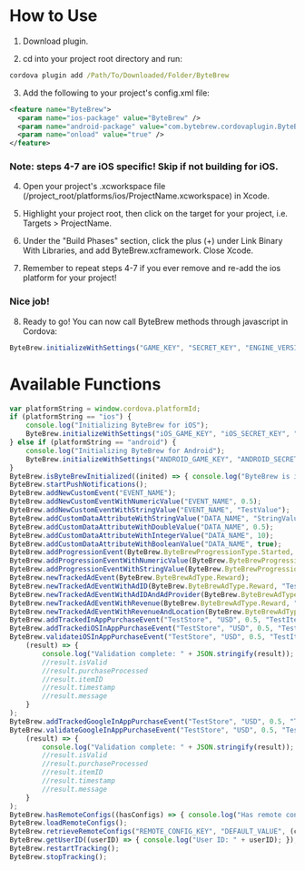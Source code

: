 # How to Use

1. Download plugin.

2. cd into your project root directory and run:

```cmd
cordova plugin add /Path/To/Downloaded/Folder/ByteBrew
```

3. Add the following to your project's config.xml file:

```xml
<feature name="ByteBrew">
  <param name="ios-package" value="ByteBrew" />
  <param name="android-package" value="com.bytebrew.cordovaplugin.ByteBrew" />
  <param name="onload" value="true" />
</feature>  
```
### Note: steps 4-7 are iOS specific! Skip if not building for iOS.

4. Open your project's .xcworkspace file (/project_root/platforms/ios/ProjectName.xcworkspace) in Xcode.

5. Highlight your project root, then click on the target for your project, i.e. Targets > ProjectName.

6. Under the "Build Phases" section, click the plus (+) under Link Binary With Libraries, and add ByteBrew.xcframework. Close Xcode.

7. Remember to repeat steps 4-7 if you ever remove and re-add the ios platform for your project!

### Nice job!

8. Ready to go! You can now call ByteBrew methods through javascript in Cordova:

```js
ByteBrew.initializeWithSettings("GAME_KEY", "SECRET_KEY", "ENGINE_VERSION", "BUILD_VERSION");
```

# Available Functions

```javascript
var platformString = window.cordova.platformId;
if (platformString == "ios") {
    console.log("Initializing ByteBrew for iOS");
    ByteBrew.initializeWithSettings("iOS_GAME_KEY", "iOS_SECRET_KEY", "cordova", "0.1");
} else if (platformString == "android") {
    console.log("Initializing ByteBrew for Android");
    ByteBrew.initializeWithSettings("ANDROID_GAME_KEY", "ANDROID_SECRET_KEY", "cordova", "0.1");
}
ByteBrew.isByteBrewInitialized((inited) => { console.log("ByteBrew is initialized: " + inited); });
ByteBrew.startPushNotifications();
ByteBrew.addNewCustomEvent("EVENT_NAME");
ByteBrew.addNewCustomEventWithNumericValue("EVENT_NAME", 0.5);
ByteBrew.addNewCustomEventWithStringValue("EVENT_NAME", "TestValue");
ByteBrew.addCustomDataAttributeWithStringValue("DATA_NAME", "StringValue");
ByteBrew.addCustomDataAttributeWithDoubleValue("DATA_NAME", 0.5);
ByteBrew.addCustomDataAttributeWithIntegerValue("DATA_NAME", 10);
ByteBrew.addCustomDataAttributeWithBooleanValue("DATA_NAME", true);
ByteBrew.addProgressionEvent(ByteBrew.ByteBrewProgressionType.Started, "ENVIRONMENT", "STAGE");
ByteBrew.addProgressionEventWithNumericValue(ByteBrew.ByteBrewProgressionType.Started, "ENVIRONMENT", "STAGE", 0.5);
ByteBrew.addProgressionEventWithStringValue(ByteBrew.ByteBrewProgressionType.Started, "ENVIRONMENT", "STAGE", "TestValue");
ByteBrew.newTrackedAdEvent(ByteBrew.ByteBrewAdType.Reward);
ByteBrew.newTrackedAdEventWithAdID(ByteBrew.ByteBrewAdType.Reward, "TestAdID");
ByteBrew.newTrackedAdEventWithAdIDAndAdProvider(ByteBrew.ByteBrewAdType.Reward, "TestAdID", "TestAdProvider");
ByteBrew.newTrackedAdEventWithRevenue(ByteBrew.ByteBrewAdType.Reward, "TestAdProvider", "TestUnitName", 0.23456);
ByteBrew.newTrackedAdEventWithRevenueAndLocation(ByteBrew.ByteBrewAdType.Reward, "TestAdProvider", "TestUnitName", "TestLocation", 0.23456);
ByteBrew.addTrackedInAppPurchaseEvent("TestStore", "USD", 0.5, "TestItemID", "TestCategory");
ByteBrew.addTrackediOSInAppPurchaseEvent("TestStore", "USD", 0.5, "TestItemID", "TestCategory", "TestReceipt");
ByteBrew.validateiOSInAppPurchaseEvent("TestStore", "USD", 0.5, "TestItemID", "TestCategory", "TestReceipt",
    (result) => {
        console.log("Validation complete: " + JSON.stringify(result));
        //result.isValid
        //result.purchaseProcessed
        //result.itemID
        //result.timestamp
        //result.message
    }
);
ByteBrew.addTrackedGoogleInAppPurchaseEvent("TestStore", "USD", 0.5, "TestItemID", "TestCategory", "TestReceipt", "TestSignature");
ByteBrew.validateGoogleInAppPurchaseEvent("TestStore", "USD", 0.5, "TestItemID", "TestCategory", "TestReceipt", "TestSignature",
    (result) => {
        console.log("Validation complete: " + JSON.stringify(result));
        //result.isValid
        //result.purchaseProcessed
        //result.itemID
        //result.timestamp
        //result.message
    }
);
ByteBrew.hasRemoteConfigs((hasConfigs) => { console.log("Has remote configs: " + hasConfigs); });
ByteBrew.loadRemoteConfigs();
ByteBrew.retrieveRemoteConfigs("REMOTE_CONFIG_KEY", "DEFAULT_VALUE", (config) => { console.log("Remote config value: " + config); });
ByteBrew.getUserID((userID) => { console.log("User ID: " + userID); });
ByteBrew.restartTracking();
ByteBrew.stopTracking();
```
